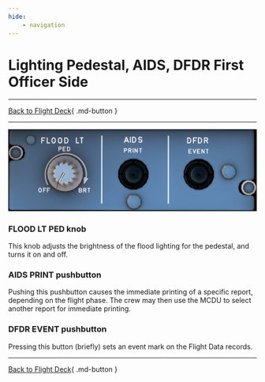 ```yaml
---
hide:
    - navigation
---
```


# Lighting Pedestal, AIDS, DFDR First Officer Side

---

[Back to Flight Deck](../flight-deck.md){ .md-button }

---

![Pedestal Lighting, Aids and Dfdr Panel](../../assets/a32nx-briefing/pedestal/Lighting-Aids-Dfdr-Panel.png "Pedestal Lighting, Aids and Dfdr Panel")


### FLOOD LT PED knob

This knob adjusts the brightness of the flood lighting for the pedestal, and turns it on and off.

### AIDS PRINT pushbutton
Pushing this pushbutton causes the immediate printing of a specific report, depending on the flight phase. The crew may then use the MCDU to select another report for immediate printing.

### DFDR EVENT pushbutton

Pressing this button (briefly) sets an event mark on the Flight Data records.


---

[Back to Flight Deck](../flight-deck.md){ .md-button }
